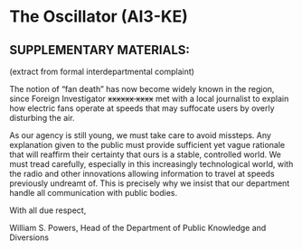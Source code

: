 # The Oscillator (AI3-KE)

## SUPPLEMENTARY MATERIALS:

(extract from formal interdepartmental complaint)

The notion of “fan death” has now become widely known in the region, since Foreign Investigator ~~xxxxxx xxxx~~ met with a local journalist to explain how electric fans operate at speeds that may suffocate users by overly disturbing the air.

As our agency is still young, we must take care to avoid missteps. Any explanation given to the public must provide sufficient yet vague rationale that will reaffirm their certainty that ours is a stable, controlled world. We must tread carefully, especially in this increasingly technological world, with the radio and other innovations allowing information to travel at speeds previously undreamt of. This is precisely why we insist that our department handle all communication with public bodies.

With all due respect,

William S. Powers, Head of the Department of Public Knowledge and Diversions
